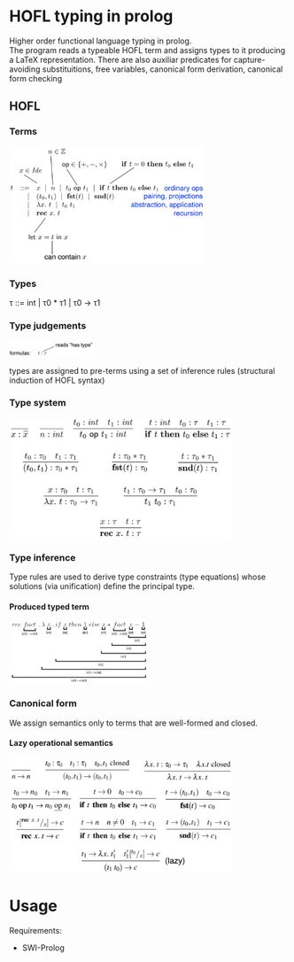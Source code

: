 # HOFL typing in prolog
Higher order functional language typing in prolog. <br>
The program reads a typeable HOFL term and assigns types to it producing a LaTeX representation.
There are also auxiliar predicates for capture-avoiding substituitions, free variables, canonical form derivation, canonical form checking

## HOFL

### Terms
<img src="hofl_terms.jpg" alt="hofl terms" width="70%"/>

### Types

τ ::= int | τ0 * τ1 | τ0 → τ1


### Type judgements
<img src="hofl_type_judgements.jpg" alt="type judgements" width="30%"/>


types are assigned to pre-terms using a set of inference rules
(structural induction of HOFL syntax)

### Type system
<img src="hofl_type_system.jpg" alt="hofl type system" width="80%"/>

### Type inference
Type rules are used to derive type constraints (type equations) whose solutions (via unification) define the principal type.

#### Produced typed term
<img src="hofl_fact_typing.jpg" alt="typing example" width="50%"/>

### Canonical form
We assign semantics only to terms that are well-formed and closed.

#### Lazy operational semantics
<img src="hofl_lazy_op.jpg" alt="lazy operational semantics" width="80%"/>

# Usage

Requirements:
- SWI-Prolog
